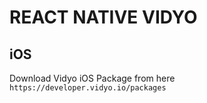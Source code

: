 # REACT NATIVE VIDYO


## iOS



Download Vidyo iOS Package from here
`https://developer.vidyo.io/packages`



